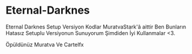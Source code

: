 # Eternal-Darknes
Eternal Darknes Setup Versiyon 
Kodlar MuratvaStark'â aittir Ben Bunların Hatasız Setuplu Versiyonun Sunuyorum Şimdiden İyi Kullanmalar <3.

Öpüldünüz Muratva Ve Cartelfx
